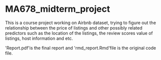 # MA678_midterm_project

This is a course project working on Airbnb dataset, trying to figure out the relationship between the price of listings and other possibly related predictors such as the location of the listings, the review scores value of listings, host information and etc. 

'Report.pdf'is the final report and 'rmd_report.Rmd'file is the original code file. 
